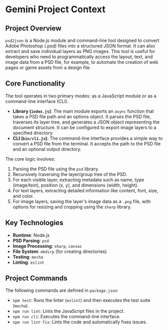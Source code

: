 # Gemini Project Context

## Project Overview

`psd2json` is a Node.js module and command-line tool designed to convert Adobe Photoshop (.psd) files into a structured JSON format. It can also extract and save individual layers as PNG images. This tool is useful for developers who need to programmatically access the layout, text, and image data from a PSD file, for example, to automate the creation of web pages or game assets from a design file.

## Core Functionality

The tool operates in two primary modes: as a JavaScript module or as a command-line interface (CLI).

-   **Library (`index.js`)**: The main module exports an `async` function that takes a PSD file path and an options object. It parses the PSD file, traverses its layer tree, and generates a JSON object representing the document structure. It can be configured to export image layers to a specified directory.
-   **CLI (`bin/cli.js`)**: The command-line interface provides a simple way to convert a PSD file from the terminal. It accepts the path to the PSD file and an optional output directory.

The core logic involves:
1.  Parsing the PSD file using the `psd` library.
2.  Recursively traversing the layer/group tree of the PSD.
3.  For each visible layer, extracting metadata such as name, type (image/text), position (x, y), and dimensions (width, height).
4.  For text layers, extracting detailed information like content, font, size, and color.
5.  For image layers, saving the layer's image data as a `.png` file, with options for resizing and cropping using the `sharp` library.

## Key Technologies

-   **Runtime**: Node.js
-   **PSD Parsing**: `psd`
-   **Image Processing**: `sharp`, `canvas`
-   **File System**: `mkdirp` (for creating directories)
-   **Testing**: `mocha`
-   **Linting**: `eslint`

## Project Commands

The following commands are defined in `package.json`:

-   `npm test`: Runs the linter (`eslint`) and then executes the test suite (`mocha`).
-   `npm run lint`: Lints the JavaScript files in the project.
-   `npm run cli`: Executes the command-line interface.
-   `npm run lint-fix`: Lints the code and automatically fixes issues.
